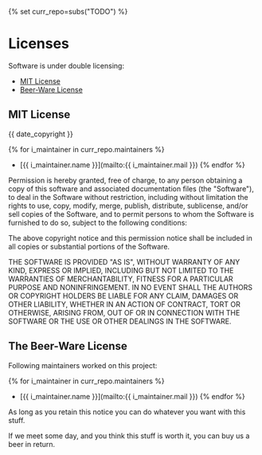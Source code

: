<!-- markdownlint-disable MD041 -->
{% set curr_repo=subs("TODO") %}

<!-- BEGIN MKDOCS TEMPLATE -->
<!--
WARNING, DO NOT UPDATE CONTENT BETWEEN MKDOCS TEMPLATE TAG !
Modified content will be overwritten when updating
-->

# Licenses

<!-- END MKDOCS TEMPLATE -->

Software is under double licensing:

* [MIT License](#mit-license)
* [Beer-Ware License](#the-beer-ware-license)

## MIT License

{{ date_copyright }}

<!-- markdownlint-disable MD032 -->
{% for i_maintainer in curr_repo.maintainers %}
* [{{ i_maintainer.name }}](mailto:{{ i_maintainer.mail }})
{% endfor %}
<!-- markdownlint-enable MD032 -->

Permission is hereby granted, free of charge, to any person obtaining a copy
of this software and associated documentation files (the "Software"), to deal
in the Software without restriction, including without limitation the rights
to use, copy, modify, merge, publish, distribute, sublicense, and/or sell
copies of the Software, and to permit persons to whom the Software is
furnished to do so, subject to the following conditions:

The above copyright notice and this permission notice shall be included in all
copies or substantial portions of the Software.

THE SOFTWARE IS PROVIDED "AS IS", WITHOUT WARRANTY OF ANY KIND, EXPRESS OR
IMPLIED, INCLUDING BUT NOT LIMITED TO THE WARRANTIES OF MERCHANTABILITY,
FITNESS FOR A PARTICULAR PURPOSE AND NONINFRINGEMENT. IN NO EVENT SHALL THE
AUTHORS OR COPYRIGHT HOLDERS BE LIABLE FOR ANY CLAIM, DAMAGES OR OTHER
LIABILITY, WHETHER IN AN ACTION OF CONTRACT, TORT OR OTHERWISE, ARISING FROM,
OUT OF OR IN CONNECTION WITH THE SOFTWARE OR THE USE OR OTHER DEALINGS IN THE
SOFTWARE.

## The Beer-Ware License

Following maintainers worked on this project:

<!-- markdownlint-disable MD032 -->
{% for i_maintainer in curr_repo.maintainers %}
* [{{ i_maintainer.name }}](mailto:{{ i_maintainer.mail }})
{% endfor %}
<!-- markdownlint-enable MD032 -->

As long as you retain this notice you can do whatever you want with this stuff.

If we meet some day, and you think this stuff is worth it, you can buy us a
beer in return.
